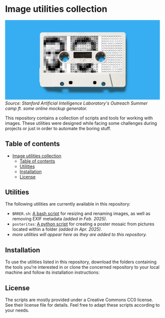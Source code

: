 # Image utilities collection

![Banner Image](/img/1.jpg "A banner image depicting an audio K7 with a sticker on it.")
*Source: Stanford Artificial Intelligence Laboratory's Outreach Summer camp ft. some online mockup generator.*

This repository contains a collection of scripts and tools for working with images. These utilities were designed while facing some challenges during projects or just in order to automate the boring stuff.

## Table of contents

- [Image utilities collection](#image-utilities-collection)
  - [Table of contents](#table-of-contents)
  - [Utilities](#utilities)
  - [Installation](#installation)
  - [License](#license)

## Utilities

The following utilities are currently available in this repository:

* `BRRER.sh`: [A bash script](https://github.com/brooks-code/jpeg-tidy) for resizing and renaming images, as well as removing EXIF metadata *(added in Feb. 2025)*.
* `posteritas`: [A python script](https://github.com/brooks-code/posteritas) for creating a poster mosaic from pictures located within a folder *(added in Apr. 2025)*.
* *more utilities will appear here as they are added to this repository.*

## Installation

To use the utilities listed in this repository, download the folders containing the tools you're interested in or clone the concerned repository to your local machine and follow its installation instructions:

## License

The scripts are mostly provided under a Creative Commons CC0 license. See their license file for details.
Feel free to adapt these scripts according to your needs.
